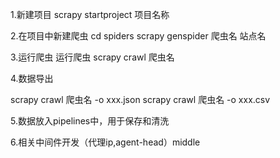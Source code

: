 1.新建项目
scrapy startproject 项目名称

2.在项目中新建爬虫
cd spiders
scrapy genspider 爬虫名 站点名

3.运行爬虫
运行爬虫
scrapy crawl 爬虫名

4.数据导出

scrapy crawl 爬虫名 -o xxx.json
scrapy crawl 爬虫名 -o xxx.csv

5.数据放入pipelines中，用于保存和清洗

6.相关中间件开发（代理ip,agent-head）middle